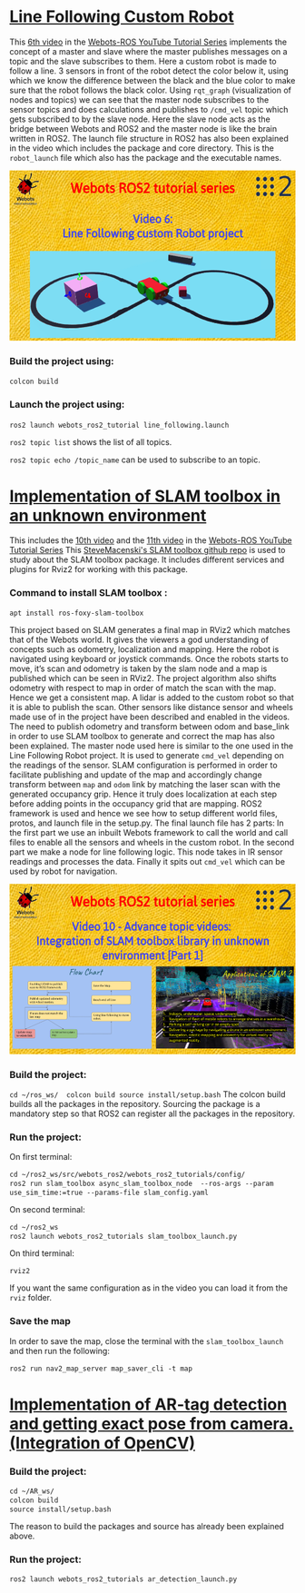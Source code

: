 # [Line Following Custom Robot](https://www.youtube.com/watch?v=ZTJa5f5F5fU)
This [6th video](https://www.youtube.com/watch?v=ZTJa5f5F5fU) in the [Webots-ROS YouTube Tutorial Series](https://www.youtube.com/watch?v=jU_FD1_zAqo&list=PLt69C9MnPchkP0ZXZOqmIGRTOch8o9GiQ) implements the concept of a master and slave where the master publishes messages on a topic and the slave subscribes to them.  Here a custom robot is made to follow a line. 3 sensors in front of the robot detect the color below it, using which we know the difference between the black and the blue color to make sure that the robot follows the black color. Using `rqt_graph` (visualization of nodes and topics) we can see that the master node subscribes to the sensor topics and does calculations and publishes to `/cmd_vel` topic which gets subscribed to by the slave node. Here the slave node acts as the bridge between Webots and ROS2 and the master node is like the brain written in ROS2.
The launch file structure in ROS2 has also been explained in the video which includes the package and core directory. This is the `robot_launch` file which also has the package and the executable names. 
<p align="center"><img src="images/gsod_06.png" alt="Video 6" height="300"></p>

### Build the project using:
`colcon build`
### Launch the project using: 
``ros2 launch webots_ros2_tutorial line_following.launch``

``ros2 topic list`` shows the list of all topics. 

``ros2 topic echo /topic_name`` can be used to subscribe to an topic.

# [Implementation of SLAM toolbox in an unknown environment](https://youtu.be/3Ak3KoNhfv0)
This includes the [10th video](https://youtu.be/3Ak3KoNhfv0) and the [11th video](https://youtu.be/3Ak3KoNhfv0) in the [Webots-ROS YouTube Tutorial Series](https://www.youtube.com/watch?v=jU_FD1_zAqo&list=PLt69C9MnPchkP0ZXZOqmIGRTOch8o9GiQ)
This [SteveMacenski's SLAM toolbox github repo](https://github.com/SteveMacenski/slam_toolbox) is used to study about the SLAM toolbox package. It includes different services and plugins for Rviz2 for working with this package.

### Command to install SLAM toolbox :
```
apt install ros-foxy-slam-toolbox
```
This project based on SLAM generates a final map in RViz2 which matches that of the Webots world. It gives the viewers a god understanding of concepts such as odometry, localization and mapping. Here the robot is navigated using keyboard or joystick commands. Once the robots starts to move, it’s scan and odometry is taken by the slam node and a map is published which can be seen in RViz2. The project algorithm also shifts odometry with respect to map in order of match the scan with the map. Hence we get a consistent map. A lidar is added to the custom robot so that it is able to publish the scan. Other sensors like distance sensor and wheels made use of in the project have been described and enabled in the videos. The need to publish odometry and transform between odom and base_link in order to use SLAM toolbox to generate and correct the map has also been explained. The master node used here is similar to the one used in the Line Following Robot project. It is used to generate `cmd_vel` depending on the readings of the sensor. SLAM configuration is performed in order to facilitate publishing and update of the map and accordingly change transform between `map` and `odom` link by matching the laser scan with the generated occupancy grip. Hence it truly does localization at each step before adding points in the occupancy grid that are mapping. ROS2 framework is used and hence we see how to setup different world files, protos, and launch file in the setup.py. The final launch file has 2 parts: In the first part we use an inbuilt Webots framework to call the world and call files to enable all the sensors and wheels in the custom robot. In the second part we make a node for line following logic. This node takes in IR sensor readings and processes the data. Finally it spits out `cmd_vel` which can be used by robot for navigation.
<p align="center"><img src="images/gsod_10.png" alt="Video 6" height="300"></p>

### Build the project:
``
cd ~/ros_ws/ 
colcon build
source install/setup.bash
``
The colcon build builds all the packages in the repository. 
Sourcing the package is a mandatory step so that ROS2 can register all the packages in the repository.
### Run the project:
On first terminal:
```
cd ~/ros2_ws/src/webots_ros2/webots_ros2_tutorials/config/
ros2 run slam_toolbox async_slam_toolbox_node  --ros-args --param use_sim_time:=true --params-file slam_config.yaml
```
On second terminal:
```
cd ~/ros2_ws
ros2 launch webots_ros2_tutorials slam_toolbox_launch.py
```
On third terminal:
```
rviz2
``` 
If you want the same configuration as in the video you can load it from the `rviz` folder.

### Save the map
In order to save the map, close the terminal with the `slam_toolbox_launch` and then run the following:
```
ros2 run nav2_map_server map_saver_cli -t map
```
#  [Implementation of AR-tag detection and getting exact pose from camera. (Integration of OpenCV)](https://youtu.be/iLwpk1mSxKM)
### Build the project: 
```
cd ~/AR_ws/ 
colcon build
source install/setup.bash
```
The reason to build the packages and source has already been explained above.

### Run the project:
```
ros2 launch webots_ros2_tutorials ar_detection_launch.py
```

